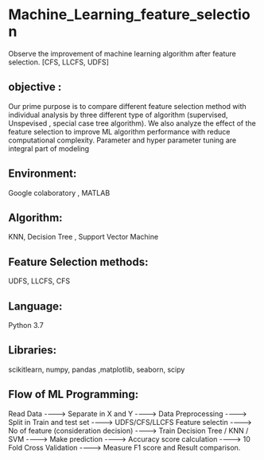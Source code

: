# Machine_Learning_feature_selection
Observe the improvement of machine learning algorithm after feature selection. [CFS, LLCFS, UDFS]

## objective :
Our prime purpose is to compare different feature selection method with individual analysis by three different type of algorithm (supervised, Unspevised , special case tree algorithm).
We also analyze the effect of the feature selection to improve ML algorithm performance with reduce computational complexity. Parameter and 
hyper parameter tuning are integral part of modeling

## Environment:
 Google colaboratory , MATLAB
 
 ## Algorithm: 
 KNN, Decision Tree , Support Vector Machine
 
## Feature Selection methods:
UDFS, LLCFS, CFS
 ## Language:
 Python 3.7
 
 ## Libraries:
 scikitlearn, numpy, pandas ,matplotlib, seaborn, scipy
 
 ## Flow of ML Programming:
 Read Data ----> Separate in X and Y ----> Data Preprocessing ----> Split in Train and test set ----> UDFS/CFS/LLCFS Feature selectin ----> No of feature (consideration decision) ----> Train Decision Tree / KNN / SVM ----> Make prediction ----> Accuracy score calculation ----> 10 Fold Cross Validation ----> Measure F1 score and Result comparison.
